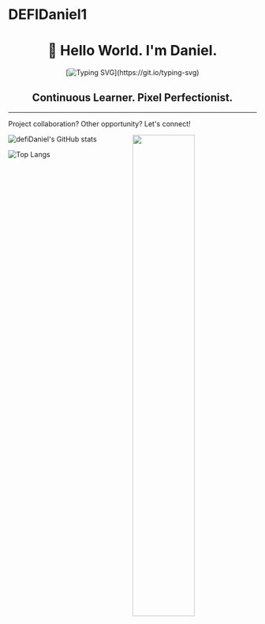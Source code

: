 # DEFIDaniel1

<h1 align="center"> 👋 Hello World. I'm Daniel. </h1>

<p align="center"
   
[![Typing SVG](https://readme-typing-svg.herokuapp.com?font=MonoLisa&size=26&duration=4500&pause=100&color=58F715&background=000000&center=true&vCenter=true&width=435&lines=Blockchain.+Web3.+dApps.;Full-Stack+Web+Developer.)](https://git.io/typing-svg)

<h2 align="center">Continuous Learner. Pixel Perfectionist.</h2>

   <hr>
   
Project collaboration? Other opportunity? Let's connect! 



</p>

<img src="https://media.giphy.com/media/sULKEgDMX8LcI/giphy.gif" width="50%" align="right"/>
                                              
![defiDaniel's GitHub stats](https://github-readme-stats.vercel.app/api?username=DEFIdaniel1)

![Top Langs](https://github-readme-stats.vercel.app/api/top-langs/?username=DEFIdaniel1&theme=tokyonight)

</p>
